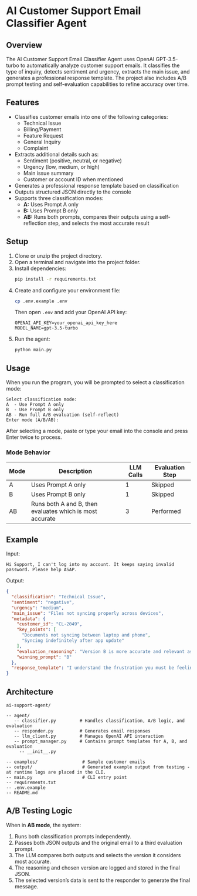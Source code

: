 # AI Customer Support Email Classifier Agent

## Overview
The AI Customer Support Email Classifier Agent uses OpenAI GPT-3.5-turbo to automatically analyze customer support emails. It classifies the type of inquiry, detects sentiment and urgency, extracts the main issue, and generates a professional response template. The project also includes A/B prompt testing and self-evaluation capabilities to refine accuracy over time.

## Features
- Classifies customer emails into one of the following categories:
  - Technical Issue
  - Billing/Payment
  - Feature Request
  - General Inquiry
  - Complaint
- Extracts additional details such as:
  - Sentiment (positive, neutral, or negative)
  - Urgency (low, medium, or high)
  - Main issue summary
  - Customer or account ID when mentioned
- Generates a professional response template based on classification
- Outputs structured JSON directly to the console
- Supports three classification modes:
  - **A:** Uses Prompt A only
  - **B:** Uses Prompt B only
  - **AB:** Runs both prompts, compares their outputs using a self-reflection step, and selects the most accurate result

## Setup
1. Clone or unzip the project directory.
2. Open a terminal and navigate into the project folder.
3. Install dependencies:
   ```bash
   pip install -r requirements.txt
   ```
4. Create and configure your environment file:
   ```bash
   cp .env.example .env
   ```
   Then open `.env` and add your OpenAI API key:
   ```
   OPENAI_API_KEY=your_openai_api_key_here
   MODEL_NAME=gpt-3.5-turbo
   ```
5. Run the agent:
   ```bash
   python main.py
   ```

## Usage
When you run the program, you will be prompted to select a classification mode:

```
Select classification mode:
A  - Use Prompt A only
B  - Use Prompt B only
AB - Run full A/B evaluation (self-reflect)
Enter mode (A/B/AB):
```

After selecting a mode, paste or type your email into the console and press Enter twice to process.

### Mode Behavior
| Mode | Description | LLM Calls | Evaluation Step |
|------|--------------|-----------|----------------|
| A | Uses Prompt A only | 1 | Skipped |
| B | Uses Prompt B only | 1 | Skipped |
| AB | Runs both A and B, then evaluates which is most accurate | 3 | Performed |

## Example
Input:
```
Hi Support, I can't log into my account. It keeps saying invalid password. Please help ASAP.
```

Output:
```json
{
  "classification": "Technical Issue",
  "sentiment": "negative",
  "urgency": "medium",
  "main_issue": "Files not syncing properly across devices",
  "metadata": {
    "customer_id": "CL-2049",
    "key_points": [
      "Documents not syncing between laptop and phone",
      "Syncing indefinitely after app update"
    ],
    "evaluation_reasoning": "Version B is more accurate and relevant as it provides additional key points that specifically highlight the issues mentioned in the email, such as documents not syncing between laptop and phone and syncing indefinitely after the app update. This extra detail shows a deeper understanding of the customer's problem.",
    "winning_prompt": "B"
  },
  "response_template": "I understand the frustration you must be feeling with the files not syncing properly across your devices. Rest assured, our technical team is actively investigating this issue and working on a solution. Thank you for bringing this to our attention."
}
```

## Architecture
```
ai-support-agent/

-- agent/
   -- classifier.py         # Handles classification, A/B logic, and evaluation
   -- responder.py          # Generates email responses
   -- llm_client.py         # Manages OpenAI API interaction
   -- prompt_manager.py     # Contains prompt templates for A, B, and evaluation
     -- __init__.py

-- examples/                 # Sample customer emails
-- output/                   # Generated example output from testing - at runtime logs are placed in the CLI.
-- main.py                   # CLI entry point
-- requirements.txt
-- .env.example
-- README.md
```

## A/B Testing Logic
When in **AB mode**, the system:
1. Runs both classification prompts independently.
2. Passes both JSON outputs and the original email to a third evaluation prompt.
3. The LLM compares both outputs and selects the version it considers most accurate.
4. The reasoning and chosen version are logged and stored in the final JSON.
5. The selected version’s data is sent to the responder to generate the final message.



